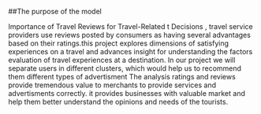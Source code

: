 ##The purpose of the model

Importance of Travel Reviews for Travel-Related t Decisions , travel service providers use reviews posted by consumers as having several advantages based on their ratings.this project explores dimensions of satisfying  experiences on a travel and advances insight for understanding the factors evaluation of travel experiences at a destination. In our project we will separate users in different clusters, which would help us to recommend them different types of advertisment 
The analysis ratings and reviews provide tremendous value to merchants to provide services and advertisments correctly. it provides businesses with valuable market and help them better understand the opinions and needs of the tourists. 

